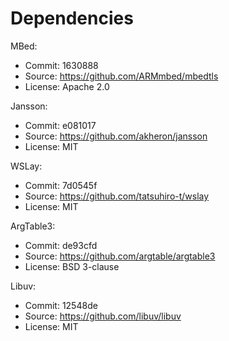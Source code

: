 # Dependencies

MBed:

  - Commit: 1630888
  - Source: https://github.com/ARMmbed/mbedtls
  - License: Apache 2.0
  
Jansson:

  - Commit: e081017
  - Source: https://github.com/akheron/jansson
  - License: MIT

WSLay:

  - Commit: 7d0545f
  - Source: https://github.com/tatsuhiro-t/wslay
  - License: MIT

ArgTable3:

  - Commit: de93cfd
  - Source: https://github.com/argtable/argtable3
  - License: BSD 3-clause

Libuv:

  - Commit: 12548de
  - Source: https://github.com/libuv/libuv
  - License: MIT

